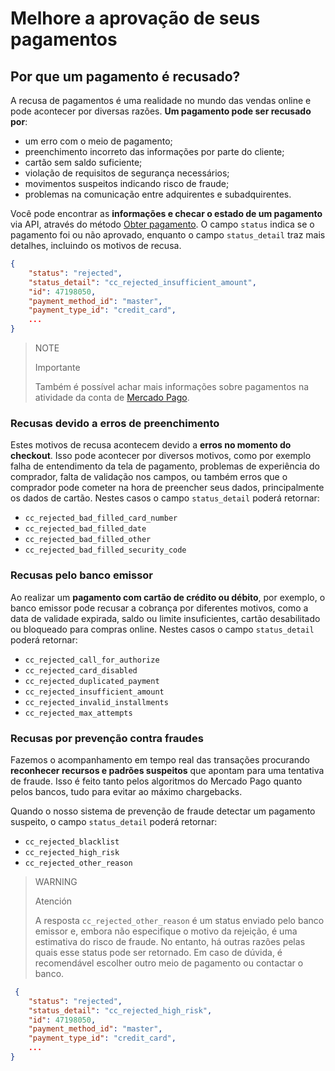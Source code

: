 # Melhore a aprovação de seus pagamentos

## Por que um pagamento é recusado?

A recusa de pagamentos é uma realidade no mundo das vendas online e pode acontecer por diversas razões. **Um pagamento pode ser recusado por**:
 * um erro com o meio de pagamento;
 * preenchimento incorreto das informações por parte do cliente;
 * cartão sem saldo suficiente;
 * violação de requisitos de segurança necessários;
 * movimentos suspeitos indicando risco de fraude;
 * problemas na comunicação entre adquirentes e subadquirentes.

Você pode encontrar as **informações e checar o estado de um pagamento** via API, através do método [Obter pagamento](/developers/pt/reference/payments/_payments_id/get). O campo `status` indica se o pagamento foi ou não aprovado, enquanto o campo `status_detail` traz mais detalhes, incluindo os motivos de recusa.


```json
{
    "status": "rejected",
    "status_detail": "cc_rejected_insufficient_amount",
    "id": 47198050,
    "payment_method_id": "master",
    "payment_type_id": "credit_card",
    ...
}
```

> NOTE
>
> Importante
>
> Também é possível achar mais informações sobre pagamentos na atividade da conta de [Mercado Pago](https://www.mercadopago[FAKER][URL][DOMAIN]/activities).

### Recusas devido a erros de preenchimento

Estes motivos de recusa acontecem devido a **erros no momento do checkout**. Isso pode acontecer por diversos motivos, como por exemplo falha de entendimento da tela de pagamento, problemas de experiência do comprador, falta de validação nos campos, ou também erros que o comprador pode cometer na hora de preencher seus dados, principalmente os dados de cartão.
Nestes casos o campo `status_detail` poderá retornar: 
 * `cc_rejected_bad_filled_card_number`
 * `cc_rejected_bad_filled_date`
 * `cc_rejected_bad_filled_other`
 * `cc_rejected_bad_filled_security_code`


### Recusas pelo banco emissor

Ao realizar um **pagamento com cartão de crédito ou débito**, por exemplo, o banco emissor pode recusar a cobrança por diferentes motivos, como a data de validade expirada, saldo ou limite insuficientes, cartão desabilitado ou bloqueado para compras online.
Nestes casos o campo `status_detail` poderá retornar: 
 * `cc_rejected_call_for_authorize`
 * `cc_rejected_card_disabled`
 * `cc_rejected_duplicated_payment`
 * `cc_rejected_insufficient_amount`
 * `cc_rejected_invalid_installments`
 * `cc_rejected_max_attempts`


### Recusas por prevenção contra fraudes

Fazemos o acompanhamento em tempo real das transações procurando **reconhecer recursos e padrões suspeitos** que apontam para uma tentativa de fraude. Isso é feito tanto pelos algoritmos do Mercado Pago quanto pelos bancos, tudo para evitar ao máximo chargebacks.

Quando o nosso sistema de prevenção de fraude detectar um pagamento suspeito, o campo `status_detail` poderá retornar: 
 * `cc_rejected_blacklist`
 * `cc_rejected_high_risk`
 * `cc_rejected_other_reason`

> WARNING
> 
> Atención
>
> A resposta `cc_rejected_other_reason` é um status enviado pelo banco emissor e, embora não especifique o motivo da rejeição, é uma estimativa do risco de fraude. No entanto, há outras razões pelas quais esse status pode ser retornado. Em caso de dúvida, é recomendável escolher outro meio de pagamento ou contactar o banco.
```json
 {
    "status": "rejected",
    "status_detail": "cc_rejected_high_risk",
    "id": 47198050,
    "payment_method_id": "master",
    "payment_type_id": "credit_card",
    ...
}
```


